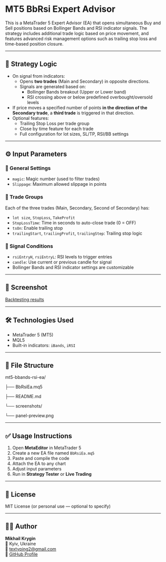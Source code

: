 # MT5 BbRsi Expert Advisor

This is a MetaTrader 5 Expert Advisor (EA) that opens simultaneous Buy and Sell positions based on Bollinger Bands and RSI indicator signals. The strategy includes additional trade logic based on price movement, and features advanced risk management options such as trailing stop loss and time-based position closure.

---

## 🧠 Strategy Logic

- On signal from indicators:
  - Opens **two trades** (Main and Secondary) in opposite directions.
  - Signals are generated based on:
    - Bollinger Bands breakout (Upper or Lower band)
    - RSI crossing above or below predefined overbought/oversold levels
- If price moves a specified number of points **in the direction of the Secondary trade**, a **third trade** is triggered in that direction.
- Optional features:
  - Trailing Stop Loss per trade group
  - Close by time feature for each trade
  - Full configuration for lot sizes, SL/TP, RSI/BB settings

---

## ⚙️ Input Parameters

### 🔹 General Settings
- `magic`: Magic number (used to filter trades)
- `Slippage`: Maximum allowed slippage in points

### 🔹 Trade Groups
Each of the three trades (Main, Secondary, Second of Secondary) has:
- `lot size`, `StopLoss`, `TakeProfit`
- `StopLossTime`: Time in seconds to auto-close trade (0 = OFF)
- `tsOn`: Enable trailing stop
- `trailingStart`, `trailingProfit`, `trailingStep`: Trailing stop logic

### 🔹 Signal Conditions
- `rsiEntryH`, `rsiEntryL`: RSI levels to trigger entries
- `candle`: Use current or previous candle for signal
- Bollinger Bands and RSI indicator settings are customizable

---

## 📸 Screenshot

[Backtesting results](screenshots/panel-preview.png)

---

## 🛠 Technologies Used

- MetaTrader 5 (MT5)
- MQL5
- Built-in indicators: `iBands`, `iRSI`

---

## 📂 File Structure

mt5-bbands-rsi-ea/

├── BbRsiEa.mq5

├── README.md

└── screenshots/

└── panel-preview.png


---

## ✅ Usage Instructions

1. Open **MetaEditor** in MetaTrader 5
2. Create a new EA file named `BbRsiEa.mq5`
3. Paste and compile the code
4. Attach the EA to any chart
5. Adjust input parameters
6. Run in **Strategy Tester** or **Live Trading**

---

## 📄 License

MIT License (or personal use — optional to specify)

---

## 🙋‍♂️ Author

**Mikhail Krygin**  
📍 Kyiv, Ukraine  
📧 [textyping2@gmail.com](mailto:textyping2@gmail.com)  
🔗 [GitHub Profile](https://github.com/MishaDeveloper)

